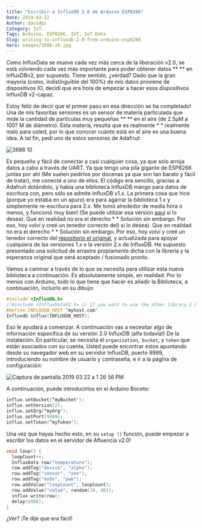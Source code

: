 ```yaml
---
title: "Escribir a InfluxDB 2.0 de Arduino ESP8266"
Date: 2019-03-22
Author: davidgs
Category: IoT
Tags: Arduino, ESP8266, IoT, IoT Data
Slug: writing-to-influxdb-2-0-from-arduino-esp8266
hero: images/3686-10.jpg
---
```


Como InfluxData se mueve cada vez más cerca de la liberación v2.0, se está volviendo cada vez más importante para poder obtener datos ** ** en InfluxDBv2, por supuesto. Tiene sentido, ¿verdad? Dado que la gran mayoría (como, indistinguible del 100%) de mis datos proviene de dispositivos IO, decidí que era hora de empezar a hacer esos dispositivos InfluxDB v2-capaz.

Estoy feliz de decir que el primer paso en esa dirección se ha completado! Una de mis favoritas sensores es un sensor de materia particulada que mide la cantidad de partículas muy pequeñas ** ** en el aire (de 2.5μM a 100? M de diámetro). Esta materia, resulta que es realmente * * realmente malo para usted, por lo que conocer cuánto está en el aire es una buena idea. A tal fin, pedí uno de estos sensores de Adafriut:

![3686 10](/posts/category/database/images/3686-10.jpg )

Es pequeño y fácil de conectar a casi cualquier cosa, ya que solo arroja datos a cabo a través de UART. Ya que tengo una pila gigante de ESP8266 juntas por ahí (Me suelen pedirlos por docenas ya que son tan barato y fácil de tratar), me conecté a uno de ellos. El código era sencillo, gracias a Adafruit dotándolo, y había una biblioteca InfluxDB mango para datos de escritura con, pero sólo se admite InfluxDB v1.x. La primera cosa que hice (porque yo estaba en un apuro) era para agarrar la biblioteca 1.x y simplemente re-escritura para 2.x. Me tomó alrededor de media hora o menos, y funcionó muy bien! (Se puede utilizar esa versión [aquí](https://github.com/davidgs/ESP8266_Influx_DB_V2) si lo desea). Que en realidad no era el derecho * * Solución sin embargo. Por eso, hoy volví y creé un tenedor correcto del) si lo desea). Que en realidad no era el derecho * * Solución sin embargo. Por eso, hoy volví y creé un tenedor correcto del [repositorio el original](https://github.com/tobiasschuerg/ESP8266_Influx_DB), y actualizada para apoyar cualquiera de las versiones 1.x o la versión 2.x de InfluxDB. He supuesto presentado una solicitud de arrastre propiamente dicha con la librería y la esperanza original que será aceptado / fusionado pronto.

Vamos a caminar a través de lo que se necesita para utilizar esta nueva biblioteca a continuación. Es absolutamente simple, en realidad. Por lo menos con Arduino, todo lo que tiene que hacer es añadir la Biblioteca, a continuación, incluirlo en su dibujo:

```cpp
#include <InfluxDb.h>
//#include <InfluxDataV2.h> // if you want to use the other library I built and that’s in my GitHub 
#define INFLUXDB_HOST “myhost.com"
Influxdb influx(INFLUXDB_HOST);
```

Eso le ayudará a comenzar. A continuación vas a necesitar algo de información específica de su versión 2.0 InfluxDB (alfa todavía!) De la instalación. En particular, se necesita el `organization`,` bucket`, y `token` que están asociados con su cuenta. Usted puede encontrar estos apuntando desde su navegador web en su servidor InfluxDB, puerto 9999, introduciendo su nombre de usuario y contraseña, e ir a la página de configuración:

![Captura de pantalla 2019 03 22 a 1 26 56 PM](/posts/category/database/images/Screen-Shot-2019-03-22-at-1.26.56-PM.png)

A continuación, puede introducirlos en el Arduino Boceto:

```cpp
influx.setBucket(“myBucket");
influx.setVersion(2);
influx.setOrg(“myOrg");
influx.setPort(9999);
influx.setToken(“myToken");
```

Una vez que hayas hecho esto, en su `setup ()` función, puede empezar a escribir los datos en el servidor de Afluencia v2.0!

```cpp
void loop() {
  loopCount++;
  InfluxData row("temperature");
  row.addTag("device", "alpha");
  row.addTag("sensor", "one");
  row.addTag("mode", "pwm");
  row.addValue("loopCount", loopCount);
  row.addValue("value", random(10, 40));
  influx.write(row);
  delay(5000);
}
```

¿Ver? ¡Te dije que era fácil!

